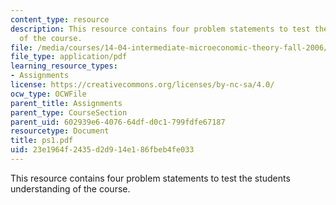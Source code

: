 ```yaml
---
content_type: resource
description: This resource contains four problem statements to test the students understanding
  of the course.
file: /media/courses/14-04-intermediate-microeconomic-theory-fall-2006/23e1964f2435d2d914e186fbeb4fe033_ps1.pdf
file_type: application/pdf
learning_resource_types:
- Assignments
license: https://creativecommons.org/licenses/by-nc-sa/4.0/
ocw_type: OCWFile
parent_title: Assignments
parent_type: CourseSection
parent_uid: 602939e6-4076-64df-d0c1-799fdfe67187
resourcetype: Document
title: ps1.pdf
uid: 23e1964f-2435-d2d9-14e1-86fbeb4fe033
---
```

This resource contains four problem statements to test the students understanding of the course.